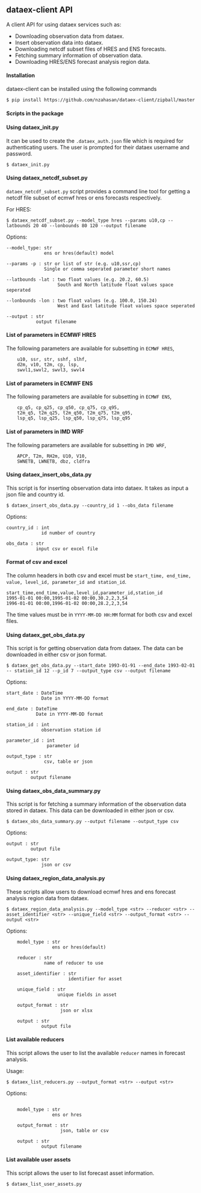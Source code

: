 ## dataex-client API
A client API for using dataex services such as:
- Downloading observation data from dataex.
- Insert observation data into dataex.
- Downloading netcdf subset files of HRES and ENS forecasts.
- Fetching summary information of observation data.
- Downloading HRES/ENS forecast analysis region data.

#### Installation

dataex-client can be installed using the following commands
``` bash
$ pip install https://github.com/nzahasan/dataex-client/zipball/master
```
#### Scripts in the package

#### Using dataex_init.py

It can be used to create the `.dataex_auth.json` file which is required for authenticating users. The user is prompted for their dataex username and password.

```
$ dataex_init.py
```

#### Using dataex_netcdf_subset.py

`dataex_netcdf_subset.py` script provides a command line tool for getting a netcdf file subset of ecmwf hres or ens forecasts respectively.

For HRES:
```
$ dataex_netcdf_subset.py --model_type hres --params u10,cp --latbounds 20 40 --lonbounds 80 120 --output filename
```

Options:
```
--model_type: str
              ens or hres(default) model
            
--params -p : str or list of str (e.g. u10,ssr,cp)
              Single or comma seperated parameter short names 
             
--latbounds -lat : two float values (e.g. 20.2, 60.5)
                   South and North latitude float values space seperated 
             
--lonbounds -lon : two float values (e.g. 100.0, 150.24)
                   West and East latitude float values space seperated 
             
--output : str
           output filename

```

#### List of parameters in ECMWF HRES

The following parameters are available for subsetting in `ECMWF HRES`,

```
    u10, ssr, str, sshf, slhf,
    d2m, v10, t2m, cp, lsp,
    swvl1,swvl2, swvl3, swvl4
```

#### List of parameters in ECMWF ENS

The following parameters are available for subsetting in `ECMWF ENS`,

```
    cp_q5, cp_q25, cp_q50, cp_q75, cp_q95,
    t2m_q5, t2m_q25, t2m_q50, t2m_q75, t2m_q95,
    lsp_q5, lsp_q25, lsp_q50, lsp_q75, lsp_q95
```

#### List of parameters in IMD WRF

The following parameters are available for subsetting in `IMD WRF`,

```
    APCP, T2m, RH2m, U10, V10,
    SWNETB, LWNETB, dbz, cldfra
```

#### Using dataex_insert_obs_data.py 

This script is for inserting observation data into dataex. It takes as input a json file and country id.

```
$ dataex_insert_obs_data.py --country_id 1 --obs_data filename
```
Options:
```
country_id : int
             id number of country
             
obs_data : str
           input csv or excel file
```
#### Format of csv and excel

The column headers in both csv and excel must be `start_time, end_time, value, level_id, parameter_id and station_id`.

```
start_time,end_time,value,level_id,parameter_id,station_id
1995-01-01 00:00,1995-01-02 00:00,30.2,2,3,54
1996-01-01 00:00,1996-01-02 00:00,28.2,2,3,54
```
The time values must be in `YYYY-MM-DD HH:MM` format for both csv and excel files.


#### Using dataex_get_obs_data.py
This script is for getting observation data from dataex. The data can be downloaded in either csv or json format.

```
$ dataex_get_obs_data.py --start_date 1993-01-91 --end_date 1993-02-01 -- station_id 12 --p_id 7 --output_type csv --output filename 
```
Options:
```
start_date : DateTime
             Date in YYYY-MM-DD format
        
end_date : DateTime
           Date in YYYY-MM-DD format
           
station_id : int
             observation station id
            
parameter_id : int 
               parameter id     

output_type : str
              csv, table or json
              
output : str
         output filename

```

#### Using dataex_obs_data_summary.py
This script is for fetching a summary information of the observation data stored in dataex. This data can be downloaded in either json or csv.

```
$ dataex_obs_data_summary.py --output filename --output_type csv
```
Options:
```
output : str
         output file
  
output_type: str
             json or csv    

```
#### Using dataex_region_data_analysis.py 

These scripts allow users to download ecmwf hres and ens forecast analysis region data from dataex. 

```
$ dataex_region_data_analysis.py --model_type <str> --reducer <str> --asset_identifier <str> --unique_field <str> --output_format <str> --output <str>

```

Options:
``` 
    model_type : str
                 ens or hres(default)
                  
    reducer : str
              name of reducer to use

    asset_identifier : str
                       identifier for asset
    
    unique_field : str
                   unique fields in asset

    output_format : str
                    json or xlsx   

    output : str
             output file
```

#### List available reducers

This script allows the user to list the available `reducer` names in forecast analysis.

Usage:

```
$ dataex_list_reducers.py --output_format <str> --output <str>
```
Options:
```

    model_type : str
                 ens or hres
   
    output_format : str
                    json, table or csv       

    output : str
             output filename
```
             
             

#### List available user assets

This script allows the user to list forecast asset information.


```
$ dataex_list_user_assets.py 
``` 
 


